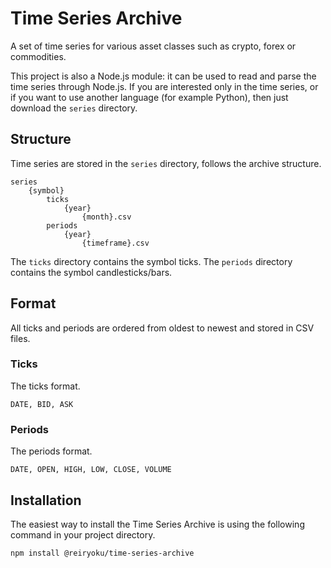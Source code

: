 # Time Series Archive
A set of time series for various asset classes such as crypto, forex or commodities.

This project is also a Node.js module: it can be used to read and parse the time series through Node.js.
If you are interested only in the time series, or if you want to use another language (for example Python),
then just download the `series` directory.

## Structure
Time series are stored in the `series` directory, follows the archive structure.
```
series
    {symbol}
        ticks
            {year}
                {month}.csv
        periods
            {year}
                {timeframe}.csv
```

The `ticks` directory contains the symbol ticks.
The `periods` directory contains the symbol candlesticks/bars.

## Format
All ticks and periods are ordered from oldest to newest and stored in CSV files.

### Ticks
The ticks format.
```
DATE, BID, ASK
```

### Periods
The periods format.
```
DATE, OPEN, HIGH, LOW, CLOSE, VOLUME
```

## Installation
The easiest way to install the Time Series Archive is using the following command in your project directory.
```console
npm install @reiryoku/time-series-archive
```
